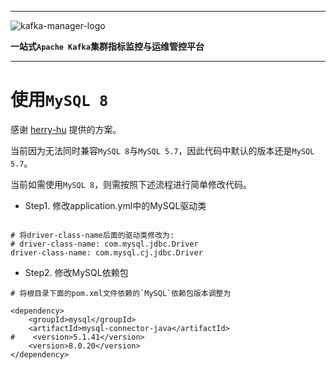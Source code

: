 
---

![kafka-manager-logo](../assets/images/common/logo_name.png)

**一站式`Apache Kafka`集群指标监控与运维管控平台**

--- 

# 使用`MySQL 8`

感谢 [herry-hu](https://github.com/herry-hu) 提供的方案。


当前因为无法同时兼容`MySQL 8`与`MySQL 5.7`，因此代码中默认的版本还是`MySQL 5.7`。


当前如需使用`MySQL 8`，则需按照下述流程进行简单修改代码。


- Step1. 修改application.yml中的MySQL驱动类
```shell

# 将driver-class-name后面的驱动类修改为:
# driver-class-name: com.mysql.jdbc.Driver
driver-class-name: com.mysql.cj.jdbc.Driver
```


- Step2. 修改MySQL依赖包
```shell
# 将根目录下面的pom.xml文件依赖的`MySQL`依赖包版本调整为

<dependency>
    <groupId>mysql</groupId>
    <artifactId>mysql-connector-java</artifactId>
#    <version>5.1.41</version>
    <version>8.0.20</version>
</dependency>
```

